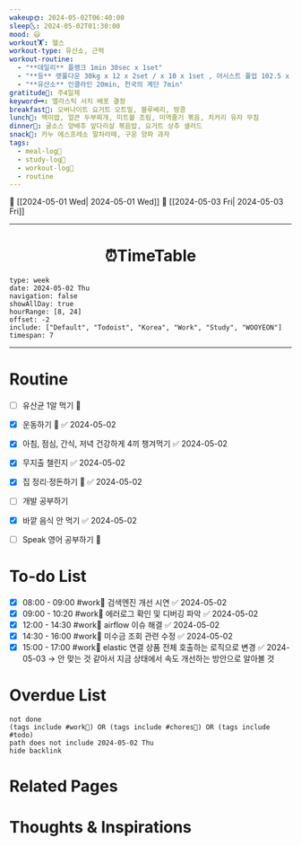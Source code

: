 ```yaml
---
wakeup🌞: 2024-05-02T06:40:00
sleep🌜: 2024-05-02T01:30:00
mood: 😃
workout🏋️: 헬스
workout-type: 유산소, 근력
workout-routine:
  - "**데일리** 플랭크 1min 30sec x 1set"
  - "**등** 랫풀다운 30kg x 12 x 2set / x 10 x 1set , 어시스트 풀업 102.5 x 12 x 2set / 95kg x 10 x 1set"
  - "**유산소** 인클라인 20min, 천국의 계단 7min"
gratitude🙏: 주4일제
keyword🗝️: 엘라스틱 서치 배포 결정
breakfast🍳: 오버나이트 요거트 오트밀, 블루베리, 땅콩
lunch🍚: 백미밥, 얼큰 두부찌개, 미트볼 조림, 미역줄기 볶음, 치커리 유자 무침
dinner🥗: 굴소스 양배추 앞다리살 볶음밥, 요거트 상추 샐러드
snack🍬: 카누 에스프레소 말차라떼, 구운 양파 과자
tags:
  - meal-log📝
  - study-log📓
  - workout-log💪
  - routine
---
```


🔺 [[2024-05-01 Wed| 2024-05-01 Wed]]
🔻 [[2024-05-03 Fri| 2024-05-03 Fri]]
___
<h1> <center>⏰TimeTable </center> </h1>

```gEvent
type: week
date: 2024-05-02 Thu
navigation: false
showAllDay: true
hourRange: [8, 24]
offset: -2
include: ["Default", "Todoist", "Korea", "Work", "Study", "WOOYEON"]
timespan: 7
```

--- 


# Routine 

- [ ] 유산균 1알 먹기 🔼 
- [x] 운동하기 🔼 ✅ 2024-05-02
- [x] 아침, 점심, 간식, 저녁 건강하게 4끼 챙겨먹기 ✅ 2024-05-02
- [x] 무지출 챌린지 ✅ 2024-05-02
- [x] 집 정리·정돈하기 🔼 ✅ 2024-05-02
- [ ] 개발 공부하기
- [x] 바깥 음식 안 먹기 ✅ 2024-05-02
- [ ] Speak 영어 공부하기 🔼 


# To-do List
- [x] 08:00 - 09:00 #work💼 검색엔진 개선 시연 ✅ 2024-05-02
- [x] 09:00 - 10:20 #work💼 에러로그 확인 및 디버깅 파악 ✅ 2024-05-02
- [x] 12:00 - 14:30 #work💼 airflow 이슈 해결 ✅ 2024-05-02
- [x] 14:30 - 16:00 #work💼 미수금 조회 관련 수정 ✅ 2024-05-02
- [x] 15:00 - 17:00 #work💼 elastic 연결 상품 전체 호출하는 로직으로 변경 ✅ 2024-05-03
	→ 안 맞는 것 같아서 지금 상태에서 속도 개선하는 방안으로 알아볼 것 

# Overdue List
```tasks
not done
(tags include #work💼) OR (tags include #chores🧺) OR (tags include #todo)
path does not include 2024-05-02 Thu
hide backlink
```

# Related Pages



# Thoughts & Inspirations

